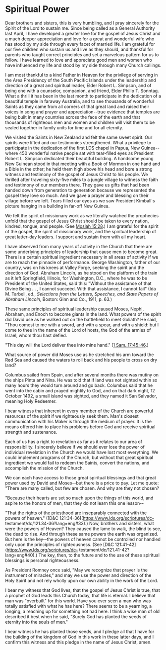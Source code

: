 # Spiritual Power

Dear brothers and sisters, this is very humbling, and I pray sincerely for the
Spirit of the Lord to sustain me. Since being called as a General Authority
last April, I have developed a greater love for the gospel of Jesus Christ and
a much deeper appreciation and love for a great and wonderful wife who has
stood by my side through every facet of married life. I am grateful for our
five children who sustain us and live as they should, and thankful for parents
who taught correct principles and set a marvelous pattern for us to follow. I
have learned to love and appreciate good men and women who have influenced my
life and stood by my side through many Church callings.

I am most thankful to a kind Father in Heaven for the privilege of serving in
the Area Presidency of the South Pacific Islands under the leadership and
direction of a great and spiritual leader, Elder Robert L. Simpson, and of
being one with a counselor, companion, and friend, Elder Philip T. Sonntag.
What a thrill it has been in the last month to participate in the dedication
of a beautiful temple in faraway Australia, and to see thousands of wonderful
Saints as they came from all corners of that great land and raised their
voices in song and prayer and appreciation--true evidence that temples are
being built in many countries across the face of the earth and that thousands
of righteous men and women and children will visit them to be sealed together
in family units for time and for all eternity.

We visited the Saints in New Zealand and felt the same sweet spirit. Our
spirits were lifted and our testimonies strengthened. What a privilege to
participate in the dedication of the first LDS chapel in Papua, New Guinea--
where 450 wonderful native people sat with tear-filled eyes as President
Robert L. Simpson dedicated their beautiful building. A handsome young New
Guinean stood in that meeting with a Book of Mormon in one hand and a Bible in
the other; he held them high above his head and bore a strong witness and
testimony of the gospel of Jesus Christ to his people. We thrilled after
traveling sixty-five miles to a jungle village to witness the faith and
testimony of our members there. They gave us gifts that had been handed down
from generation to generation because we represented the gospel they love so
much. And we gave a prayer and blessing on their village before we left. Tears
filled our eyes as we saw President Kimball's picture hanging in a building in
far-off New Guinea.

We felt the spirit of missionary work as we literally watched the prophecies
unfold that the gospel of Jesus Christ should be taken to every nation,
kindred, tongue, and people. (See [Mosiah
15:28](https://www.lds.org/scriptures/bofm/mosiah/15.28?lang=eng#27).) I am
grateful for the spirit of the gospel, the spirit of missionary work, and the
spiritual leadership of great latter-day leaders. I support and sustain them
with all my heart.

I have observed from many years of activity in the Church that there are some
underlying principles of leadership that cause men to become great. There is a
certain spiritual ingredient necessary in all areas of activity if we are to
reach the pinnacle of performance. George Washington, father of our country,
was on his knees at Valley Forge, seeking the spirit and the direction of God.
Abraham Lincoln, as he stood on the platform of the train as it left
Springfield, Illinois, for Washington, D.C., where he was to be President of
the United States, said this: "Without the assistance of that Divine Being ... ,
I cannot succeed. With that assistance, I cannot fail" (Ida M. Tarbell, ed.,
_Selections from the Letters, Speeches, and State Papers of Abraham Lincoln,_
Boston: Ginn and Co., 1911, p. 63.)

These same principles of spiritual leadership caused Moses, Nephi, Abraham,
and Enoch to become giants in the land. What powers of the spirit did David
use as he walked out on the battlefield to meet Goliath? He said, "Thou comest
to me with a sword, and with a spear, and with a shield: but I come to thee in
the name of the Lord of hosts, the God of the armies of Israel, whom thou hast
defied.

"This day will the Lord deliver thee into mine hand." ([1 Sam.
17:45-46](https://www.lds.org/scriptures/ot/1-sam/17.45-46?lang=eng#44).)

What source of power did Moses use as he stretched his arm toward the Red Sea
and caused the waters to roll back and his people to cross on dry land?

Columbus sailed from Spain, and after several months there was mutiny on the
ships Pinta and Nina. He was told that if land was not sighted within so many
hours they would turn around and go back. Columbus said that he went into the
cabin and prayed mightily to God, and on that dark night, 12 October 1492, a
small island was sighted, and they named it San Salvador, meaning Holy
Redeemer.

I bear witness that inherent in every member of the Church are powerful
resources of the spirit if we righteously seek them. Man's closest
communication with his Maker is through the medium of prayer. It is the means
offered him to place his problems before God and receive spiritual strength
and sustenance.

Each of us has a right to revelation as far as it relates to our area of
responsibility. I sincerely believe if we should ever lose the power of
individual revelation in the Church we would have lost most everything. We
could implement programs of the Church, but without that great spiritual
ingredient we would fail to redeem the Saints, convert the nations, and
accomplish the mission of the Church.

We can each have access to those great spiritual blessings and that great
power used by David and Moses--but there is a price to pay. Let me quote:
"There are many called, but few are chosen. And why are they not chosen?

"Because their hearts are set so much upon the things of this world, and
aspire to the honors of men, that they do not learn this one lesson--

"That the rights of the priesthood are inseparably connected with the powers
of heaven." ([D&amp;C 121:34-36](https://www.lds.org/scriptures/dc-
testament/dc/121.34-36?lang=eng#33).) Now, brothers and sisters, what were the
powers of Heaven? They caused the lame to walk, the blind to see, the dead to
rise. And through these same powers the earth was organized. But here is the
key--the powers of heaven cannot be controlled nor handled only upon the
principles of righteousness. (See [D&amp;C
121:41-42](https://www.lds.org/scriptures/dc-
testament/dc/121.41-42?lang=eng#40).) The key, then, to the future and to the
use of these spiritual blessings is personal righteousness.

As President Romney once said, "May we recognize that prayer is the instrument
of miracles," and may we use the power and direction of the Holy Spirit and
not rely wholly upon our own ability in the work of the Lord.

I bear my witness that God lives, that the gospel of Jesus Christ is true,
that a prophet of God leads this Church today, that life is eternal. I believe
that man was "overbuilt" for this world. Have you ever seen a man who was
totally satisfied with what he has here? There seems to be a yearning, a
longing, a reaching up for something not had here. I think a wise man of old
described it best when he said, "Surely God has planted the seeds of eternity
into the souls of men."

I bear witness he has planted those seeds, and I pledge all that I have for
the building of the kingdom of God in this work in these latter days, and I
confirm this witness and this pledge in the name of Jesus Christ, amen.

